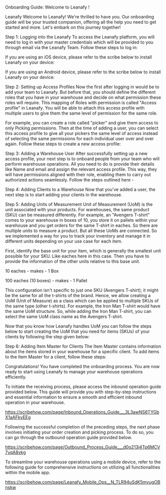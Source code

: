 Onboarding Guide: Welcome to Leanafy !

Leanafy
Welcome to Leanafy! We're thrilled to have you. Our onboarding guide will be your trusted companion, offering all the help you need to get started and more. Let's embark on this journey together!



Step 1: Logging into the Leanafy 
To access the Leanafy platform, you will need to log in with your master credentials which will be provided to you through email via the Leanafy Team. Follow these steps to log in:

If you are using an iOS device, please refer to the scribe below to install Leanafy on your device: 

If you are using an Android device, please refer to the scribe below to install Leanafy on your device: 

Step 2: Setting up Access Profiles 
Now the first after logging in would be to add your team to Leanafy. But before that, you should define the different roles that you have in your warehouse and decide on what permission these roles will require. This mapping of Roles with permission is called "Access profile" in Leanafy. You will be able to attach this access profile with multiple users to give them the same level of permission for the same role. 

For example, you can create a role called "picker" and give them access to only Picking permissions. Then at the time of adding a user, you can select this access profile to give all your pickers the same level of access instead of selecting the same permissions for each individual user over and over again. Follow these steps to create a new access profile:

Step 3: Adding a Warehouse User
After successfully setting up a new access profile, your next step is to onboard people from your team who will perform warehouse operations. All you need to do is provide their details like Name and email  and assign the relevant access profile. This way, they will have permissions aligned with their role, enabling them to carry out authorized actions seamlessly. Follow the steps outlined here - 

Step 4: Adding Clients to a Warehouse 
Now that you've added a user, the next step is to start adding your clients in the warehouse.

Step 5: Adding Units of Measurement 
Unit of Measurement (UoM) is the unit associated with your products. For warehouses, the same product (SKU) can be measured differently. For example, an "Avengers T-shirt" comes to your warehouse in boxes of 10, you store it on pallets within your warehouse and you get orders for the same T-shirt in eaches. So there are multiple units to measure a product. But all these UoMs are connected. So we implemented a way for you to track your inventory and manage it in different units depending on your use case for each item. 

First, identify the base unit for your item, which is generally the smallest unit possible for your SKU. Like eaches here in this case. Then you have to provide the information of the other units relative to this base unit. 

10 eaches  -  makes  -  1 Box 

100 eaches (10 boxes) -  makes - 1 Pallet 

This configuration isn't specific to just one SKU (Avengers T-shirt); it might be the same for all the t-shirts of the brand. Hence, we allow creating a UoM (Unit of Measure) as a class which can be applied to multiple SKUs of the same type (other t-shirts). For example, the Iron Man T-shirt would have the same UoM structure. So, while adding the Iron Man T-shirt, you can select the same UoM class name as the Avengers T-shirt. 

Now that you know how Leanafy handles UoM you can follow the steps below to start creating the UoM that you need for items (SKUs) of your clients by following the step given below:

Step 6: Adding Item Master for Clients 
The Item Master contains information about the items stored in your warehouse for a specific client. To add items to the Item Master for a client, follow these steps:



Congratulations! You have completed the onboarding process. You are now ready to start using Leanafy to manage your warehouse operations efficiently. 

To initiate the receiving process, please access the inbound operation guide provided below. This guide will provide you with step-by-step instructions and essential information to ensure a smooth and efficient inbound operation in your warehouse.

https://scribehow.com/page/Inbound_Operations_Guide___3L3awNS6TYGbX1aAFkyEEg

Following the successful completion of the preceding steps, the next phase involves initiating your order creation and picking process. To do so, you can go through the outbound operation guide provided below.

https://scribehow.com/page/Outbound_Process_Guide___d0o213i4Tp6MCV7yqA8vkg

To streamline your warehouse operations using a mobile device, refer to the following guide for comprehensive instructions on utilizing all functionalities within the mobile app.

https://scribehow.com/page/Leanafy_Mobile_Ops__N_TLR94uSdK5myugOBnskw
